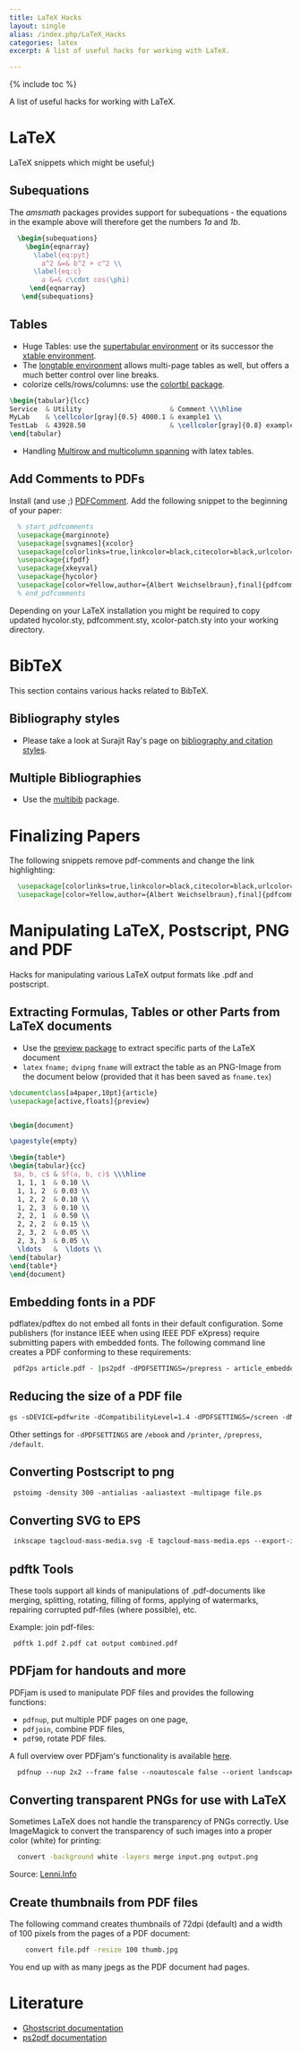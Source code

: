 ```yaml
---
title: LaTeX Hacks
layout: single
alias: /index.php/LaTeX_Hacks
categories: latex
excerpt: A list of useful hacks for working with LaTeX.

---
```

{% include toc %}

A list of useful hacks for working with LaTeX.

LaTeX
=====

LaTeX snippets which might be useful;)

Subequations
------------

The *amsmath* packages provides support for subequations - the equations
in the example above will therefore get the numbers *1a* and *1b*.

``` LaTeX
  \begin{subequations}
    \begin{eqnarray}
      \label{eq:pyt}
        a^2 &=& b^2 + c^2 \\
      \label{eq:c}
        a &=& c\cdot cos(\phi)
     \end{eqnarray}
   \end{subequations}
```

Tables
------

-   Huge Tables: use the [supertabular
    environment](http://www.ifi.uio.no/it/latex-links/supertabular.pdf)
    or its successor the [xtable
    environment](http://www.ctan.org/tex-archive/macros/latex/contrib/xtab/xtab.pdf).
-   The [longtable
    environment](ftp://ftp.tex.ac.uk/tex-archive/macros/latex/required/tools/longtable)
    allows multi-page tables as well, but offers a much better control
    over line breaks.
-   colorize cells/rows/columns: use the [colortbl
    package](http://www.ctan.org/tex-archive/macros/latex/contrib/colortbl/colortbl.pdf).

``` latex
\begin{tabular}{lcc}
Service  & Utility                      & Comment \\\hline
MyLab    & \cellcolor[gray]{0.5} 4000.1 & example1 \\
TestLab  & 43928.50                     & \cellcolor[gray]{0.8} example2 \\
\end{tabular}
```

-   Handling [Multirow and multicolumn
    spanning](http://andrewjpage.com/index.php?/archives/43-Multirow-and-multicolumn-spanning-with-latex-tables.html)
    with latex tables.

Add Comments to PDFs
--------------------

Install (and use ;)
[PDFComment](http://pdfcomment.josef-kleber.de/en_index.htm). Add the
following snippet to the beginning of your paper:

``` LaTeX
  % start_pdfcomments
  \usepackage{marginnote}
  \usepackage[svgnames]{xcolor}
  \usepackage[colorlinks=true,linkcolor=black,citecolor=black,urlcolor=blue,plainpages=false,linktocpage]{hyperref}
  \usepackage{ifpdf}
  \usepackage{xkeyval}
  \usepackage{hycolor}
  \usepackage[color=Yellow,author={Albert Weichselbraun},final]{pdfcomment}
  % end_pdfcomments
```

Depending on your LaTeX installation you might be required to copy
updated hycolor.sty, pdfcomment.sty, xcolor-patch.sty into your working
directory.

BibTeX
======

This section contains various hacks related to BibTeX.

Bibliography styles
-------------------

-   Please take a look at Surajit Ray's page on [bibliography and
    citation styles](http://www.stat.psu.edu/~surajit/present/bib.htm).

Multiple Bibliographies
-----------------------

-   Use the
    [multibib](http://www.ctan.org/tex-archive/macros/latex/contrib/multibib/) package.

Finalizing Papers
=================

The following snippets remove pdf-comments and change the link
highlighting:

``` LaTeX
  \usepackage[colorlinks=true,linkcolor=black,citecolor=black,urlcolor=blue,plainpages=false,linktocpage]{hyperref}
  \usepackage[color=Yellow,author={Albert Weichselbraun},final]{pdfcomment}
```

Manipulating LaTeX, Postscript, PNG and PDF
===========================================

Hacks for manipulating various LaTeX output formats like .pdf and
postscript.

Extracting Formulas, Tables or other Parts from LaTeX documents
---------------------------------------------------------------

-   Use the [preview
    package](http://www.ctan.org/tex-archive/macros/latex/contrib/preview/)
    to extract specific parts of the LaTeX document
-   `latex` `fname;` `dvipng` `fname` will extract the table as an
    PNG-Image from the document below (provided that it has been saved
    as `fname.tex`)

``` LaTeX
\documentclass[a4paper,10pt]{article}
\usepackage[active,floats]{preview}


\begin{document}

\pagestyle{empty}

\begin{table*}
\begin{tabular}{cc}
 $a, b, c$ & $f(a, b, c)$ \\\hline
  1, 1, 1  & 0.10 \\
  1, 1, 2  & 0.03 \\
  1, 2, 2  & 0.10 \\
  1, 2, 3  & 0.10 \\
  2, 2, 1  & 0.50 \\
  2, 2, 2  & 0.15 \\
  2, 3, 2  & 0.05 \\
  2, 3, 3  & 0.05 \\
  \ldots   &  \ldots \\
\end{tabular}
\end{table*}
\end{document}
```

Embedding fonts in a PDF
------------------------

pdflatex/pdftex do not embed all fonts in their default configuration.
Some publishers (for instance IEEE when using IEEE PDF eXpress) require
submitting papers with embedded fonts. The following command line
creates a PDF conforming to these requirements:

```bash
 pdf2ps article.pdf - |ps2pdf -dPDFSETTINGS=/prepress - article_embedded.pdf
```

Reducing the size of a PDF file
-------------------------------

```bash
gs -sDEVICE=pdfwrite -dCompatibilityLevel=1.4 -dPDFSETTINGS=/screen -dNOPAUSE -dQUIET -dBATCH -sOutputFile=output.pdf input.pdf
```

Other settings for `-dPDFSETTINGS` are `/ebook` and `/printer`, `/prepress`,
`/default`.

Converting Postscript to png
----------------------------

```bash
 pstoimg -density 300 -antialias -aaliastext -multipage file.ps
```

Converting SVG to EPS
---------------------

```bash
 inkscape tagcloud-mass-media.svg -E tagcloud-mass-media.eps --export-ignore-filters --export-ps-level=3
```

pdftk Tools
-----------

These tools support all kinds of manipulations of .pdf-documents like
merging, splitting, rotating, filling of forms, applying of watermarks,
repairing corrupted pdf-files (where possible), etc.

Example: join pdf-files:

` pdftk 1.pdf 2.pdf cat output combined.pdf`

PDFjam for handouts and more
----------------------------

PDFjam is used to manipulate PDF files and provides the following
functions:

- `pdfnup`, put multiple PDF pages on one page,
- `pdfjoin`, combine PDF files,
- `pdf90`, rotate PDF files.

A full overview over PDFjam's functionality is available
[here](http://www2.warwick.ac.uk/fac/sci/statistics/staff/academic/firth/software/pdfjam/).

```bash
  pdfnup --nup 2x2 --frame false --noautoscale false --orient landscape --delta "0.2cm 0.3cm" --scale 0.95 slides.pdf
```

Converting transparent PNGs for use with LaTeX
----------------------------------------------

Sometimes LaTeX does not handle the transparency of PNGs correctly. Use
ImageMagick to convert the transparency of such images into a proper
color (white) for printing:

``` bash
  convert -background white -layers merge input.png output.png
```

Source:
[Lenni.Info](http://lenni.info/blog/2009/08/converting-transparent-pngs-for-use-with-latex/)

Create thumbnails from PDF files
--------------------------------

The following command creates thumbnails of 72dpi (default) and a width
of 100 pixels from the pages of a PDF document:

``` bash
    convert file.pdf -resize 100 thumb.jpg
```

You end up with as many jpegs as the PDF document had pages.

Literature
==========

- [Ghostscript documentation](http://pages.cs.wisc.edu/~ghost/doc/)
- [ps2pdf documentation](http://pages.cs.wisc.edu/~ghost/doc/svn/Ps2pdf.htm)


